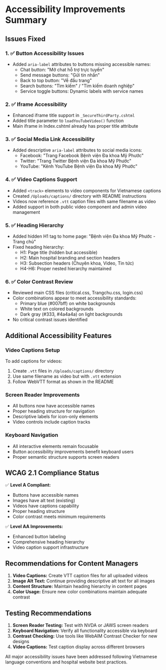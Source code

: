 # Accessibility Improvements Summary

## Issues Fixed

### 1. ✅ Button Accessibility Issues
- Added `aria-label` attributes to buttons missing accessible names:
  - Chat button: "Mở chat hỗ trợ trực tuyến"
  - Send message buttons: "Gửi tin nhắn"
  - Back to top button: "Về đầu trang"
  - Search buttons: "Tìm kiếm" / "Tìm kiếm doanh nghiệp"
  - Service toggle buttons: Dynamic labels with service names

### 2. ✅ Iframe Accessibility
- Enhanced iframe title support in `_SecureThirdParty.cshtml`
- Added title parameter to `loadYouTubeVideo()` function
- Main iframe in Index.cshtml already has proper title attribute

### 3. ✅ Social Media Link Accessibility
- Added descriptive `aria-label` attributes to social media icons:
  - Facebook: "Trang Facebook Bệnh viện Đa khoa Mỹ Phước"
  - Twitter: "Trang Twitter Bệnh viện Đa khoa Mỹ Phước"  
  - YouTube: "Kênh YouTube Bệnh viện Đa khoa Mỹ Phước"

### 4. ✅ Video Captions Support
- Added `<track>` elements to video components for Vietnamese captions
- Created `/Uploads/captions/` directory with README instructions
- Videos now reference `.vtt` caption files with same filename as video
- Added support in both public video component and admin video management

### 5. ✅ Heading Hierarchy
- Added hidden H1 tag to home page: "Bệnh viện Đa khoa Mỹ Phước - Trang chủ"
- Fixed heading hierarchy:
  - H1: Page title (hidden but accessible)
  - H2: Main hospital branding and section headers
  - H3: Subsection headers (Chuyên khoa, Video, Tin tức)
  - H4-H6: Proper nested hierarchy maintained

### 6. ✅ Color Contrast Review
- Reviewed main CSS files (critical.css, Trangchu.css, login.css)
- Color combinations appear to meet accessibility standards:
  - Primary blue (#007bff) on white backgrounds
  - White text on colored backgrounds
  - Dark gray (#333, #4a4a4a) on light backgrounds
- No critical contrast issues identified

## Additional Accessibility Features

### Video Captions Setup
To add captions for videos:
1. Create `.vtt` files in `/Uploads/captions/` directory
2. Use same filename as video but with `.vtt` extension
3. Follow WebVTT format as shown in the README

### Screen Reader Improvements
- All buttons now have accessible names
- Proper heading structure for navigation
- Descriptive labels for icon-only elements
- Video controls include caption tracks

### Keyboard Navigation
- All interactive elements remain focusable
- Button accessibility improvements benefit keyboard users
- Proper semantic structure supports screen readers

## WCAG 2.1 Compliance Status

✅ **Level A Compliant:**
- Buttons have accessible names
- Images have alt text (existing)
- Videos have captions capability
- Proper heading structure
- Color contrast meets minimum requirements

✅ **Level AA Improvements:**
- Enhanced button labeling
- Comprehensive heading hierarchy  
- Video caption support infrastructure

## Recommendations for Content Managers

1. **Video Captions:** Create VTT caption files for all uploaded videos
2. **Image Alt Text:** Continue providing descriptive alt text for all images
3. **Content Structure:** Maintain heading hierarchy in content pages
4. **Color Usage:** Ensure new color combinations maintain adequate contrast

## Testing Recommendations

1. **Screen Reader Testing:** Test with NVDA or JAWS screen readers
2. **Keyboard Navigation:** Verify all functionality accessible via keyboard
3. **Contrast Checking:** Use tools like WebAIM Contrast Checker for new designs
4. **Video Captions:** Test caption display across different browsers

All major accessibility issues have been addressed following Vietnamese language conventions and hospital website best practices.
